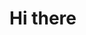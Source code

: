 # Hi there 

<!--
**oilario/Software-Design** is a _special_ repository because it`s README.md (this file) appears on your GitHub profile.

Here are some ideas to get you started:

- I`m currently working on ...
- I`m currently learning ...
- I`m looking to collaborate on ...
